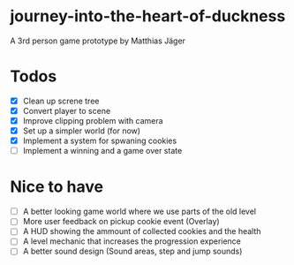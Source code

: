 # journey-into-the-heart-of-duckness
A 3rd person game prototype by Matthias Jäger

# Todos 
- [x] Clean up screne tree
- [x] Convert player to scene
- [x] Improve clipping problem with camera
- [x] Set up a simpler world (for now)
- [x] Implement a system for spwaning cookies
- [ ] Implement a winning and a game over state

# Nice to have
- [ ] A better looking game world where we use parts of the old level
- [ ] More user feedback on pickup cookie event (Overlay)
- [ ] A HUD showing the ammount of collected cookies and the health
- [ ] A level mechanic that increases the progression experience 
- [ ] A better sound design (Sound areas, step and jump sounds)
